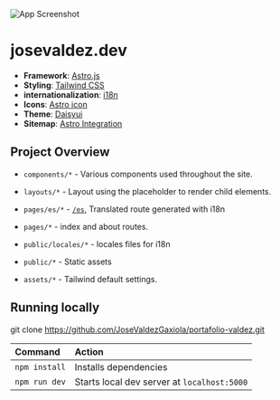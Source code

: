 ![App Screenshot](public/Jose-Valdez-Gaxiola.avif)

# josevaldez.dev

- **Framework**: [Astro.js](https://astro.build/)
- **Styling**: [Tailwind CSS](https://tailwindcss.com/)
- **internationalization**: [i18n](https://astro-i18next.yassinedoghri.com/)
- **Icons**: [Astro icon](https://www.astroicon.dev/)
- **Theme**: [Daisyui](https://daisyui.com/)
- **Sitemap**: [Astro Integration](https://docs.astro.build/en/guides/integrations-guide/sitemap/)

## Project Overview

- `components/*` - Various components used throughout the site.
- `layouts/*` - Layout using the <slot /> placeholder to render child elements.

- `pages/es/*` - [`/es`](https://braydoncoyer.dev/es), Translated route generated with i18n
- `pages/*` - index and about routes.
- `public/locales/*` - locales files for i18n
- `public/*` - Static assets
- `assets/*` - Tailwind default settings.

## Running locally

git clone https://github.com/JoseValdezGaxiola/portafolio-valdez.git

| Command       | Action                                      |
| :------------ | :------------------------------------------ |
| `npm install` | Installs dependencies                       |
| `npm run dev` | Starts local dev server at `localhost:5000` |
